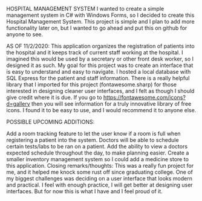 HOSPITAL MANAGEMENT SYSTEM
I wanted to create a simple management system in C# with Windows Forms, so I decided to create this Hospital Management System. 
This project is simple and I plan to add more functionality later on, but I wanted to go ahead and put this on github for anyone to see.

AS OF 11/2/2020: This application organizes the registration of patients into the hospital and it keeps track of current staff working at the hospital. 
I imagined this would be used by a secretary or other front desk worker, so I designed it as such. My goal for this project was to create an interface that is easy to understand
and easy to navigate. I hosted a local database with SQL Express for the patient and staff information. There is a really helpful library that I imported for this
project (fontawesome.sharp) for those interested in designing cleaner user interfaces, and I felt as though I should give credit where it is due. If you go to 
https://fontawesome.com/icons?d=gallery then you will see information for a truly innovative library of free icons. I found it to be easy to use, and I would recommend it to anyone else.

POSSIBLE UPCOMING ADDITIONS:

Add a room tracking feature to let the user know if a room is full when registering a patient into the system.
Doctors will be able to schedule certain tests/labs to be ran on a patient.
Add the ability to view a doctors expected schedule throughout the day, to make planning easier.
Create a smaller inventory management system so I could add a medicine store to this application.
Closing remarks/thoughts: This was a really fun project for me, and it helped me knock some rust off since graduating college. 
One of my biggest challenges was deciding on a user interface that looks modern and practical. I feel with enough practice, I will get better at designing user interfaces.
But for now this is what I have and I feel proud of it.

